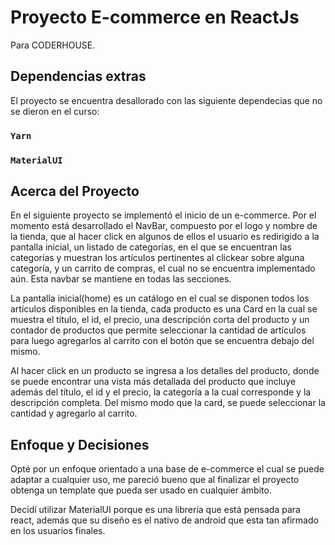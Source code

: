 # Proyecto E-commerce en ReactJs 

Para CODERHOUSE.

## Dependencias extras

El proyecto se encuentra desallorado con las siguiente dependecias que no se dieron en el curso:

### `Yarn`

### `MaterialUI`

## Acerca del Proyecto

En el siguiente proyecto se implementó el inicio de un e-commerce. 
Por el momento está desarrollado el NavBar, compuesto por el logo y nombre de la tienda, que al hacer click en algunos de ellos el usuario es redirigido a la pantalla inicial, un listado de categorías, en el que se encuentran las categorías y muestran los artículos pertinentes al clickear sobre alguna categoría, y un carrito de compras, el cual no se encuentra implementado aún. Esta navbar se mantiene en todas las secciones. 

La pantalla inicial(home) es un catálogo en el cual se disponen todos los artículos disponibles en la tienda, cada producto es una Card en la cual se muestra el título, el id, el precio, una descripción corta del producto y un contador de productos que permite seleccionar la cantidad de artículos para luego agregarlos al carrito con el botón que se encuentra debajo del mismo.

Al hacer click en un producto se ingresa a los detalles del producto, donde se puede encontrar una vista más detallada del producto que incluye además del título, el id y el precio, la categoría a la cual corresponde y la descripción completa. Del mismo modo que la card, se puede seleccionar la cantidad y agregarlo al carrito.

## Enfoque y Decisiones

Opté por un enfoque orientado a una base de e-commerce el cual se puede adaptar a cualquier uso, me pareció bueno que al finalizar el proyecto obtenga un template que pueda ser usado en cualquier ámbito.

Decidí utilizar MaterialUI porque es una librería que está pensada para react, además que su diseño es el nativo de android que esta tan afirmado en los usuarios finales.
